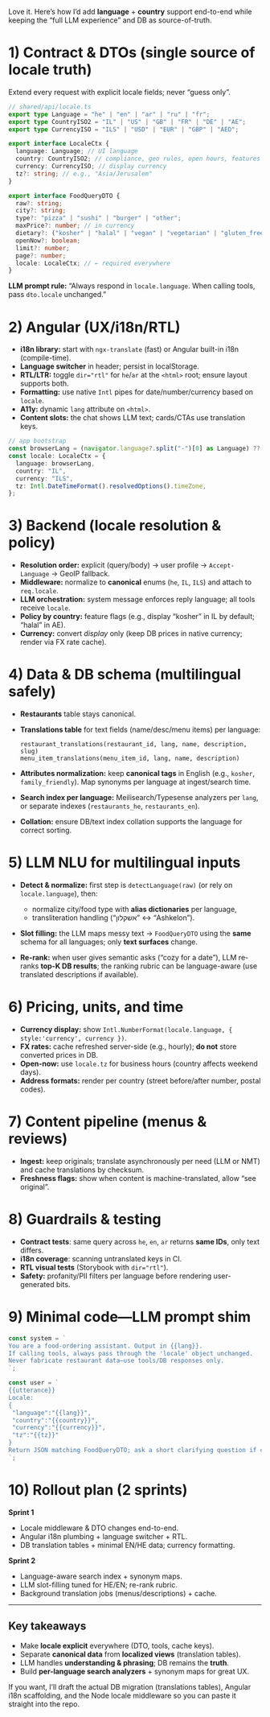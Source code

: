 Love it. Here’s how I’d add **language** + **country** support end-to-end while keeping the “full LLM experience” and DB as source-of-truth.

# 1) Contract & DTOs (single source of locale truth)

Extend every request with explicit locale fields; never “guess only”.

```ts
// shared/api/locale.ts
export type Language = "he" | "en" | "ar" | "ru" | "fr";
export type CountryISO2 = "IL" | "US" | "GB" | "FR" | "DE" | "AE";
export type CurrencyISO = "ILS" | "USD" | "EUR" | "GBP" | "AED";

export interface LocaleCtx {
  language: Language; // UI language
  country: CountryISO2; // compliance, geo rules, open hours, features
  currency: CurrencyISO; // display currency
  tz?: string; // e.g., "Asia/Jerusalem"
}

export interface FoodQueryDTO {
  raw?: string;
  city?: string;
  type?: "pizza" | "sushi" | "burger" | "other";
  maxPrice?: number; // in currency
  dietary?: ("kosher" | "halal" | "vegan" | "vegetarian" | "gluten_free")[];
  openNow?: boolean;
  limit?: number;
  page?: number;
  locale: LocaleCtx; // ← required everywhere
}
```

**LLM prompt rule:** “Always respond in `locale.language`. When calling tools, pass `dto.locale` unchanged.”

# 2) Angular (UX/i18n/RTL)

- **i18n library:** start with `ngx-translate` (fast) or Angular built-in i18n (compile-time).
- **Language switcher** in header; persist in localStorage.
- **RTL/LTR:** toggle `dir="rtl"` for `he`/`ar` at the `<html>` root; ensure layout supports both.
- **Formatting:** use native `Intl` pipes for date/number/currency based on `locale`.
- **A11y:** dynamic `lang` attribute on `<html>`.
- **Content slots:** the chat shows LLM text; cards/CTAs use translation keys.

```ts
// app bootstrap
const browserLang = (navigator.language?.split("-")[0] as Language) ?? "he";
const locale: LocaleCtx = {
  language: browserLang,
  country: "IL",
  currency: "ILS",
  tz: Intl.DateTimeFormat().resolvedOptions().timeZone,
};
```

# 3) Backend (locale resolution & policy)

- **Resolution order:** explicit (query/body) → user profile → `Accept-Language` → GeoIP fallback.
- **Middleware:** normalize to **canonical** enums (`he`, `IL`, `ILS`) and attach to `req.locale`.
- **LLM orchestration:** system message enforces reply language; all tools receive `locale`.
- **Policy by country:** feature flags (e.g., display “kosher” in IL by default; “halal” in AE).
- **Currency:** convert _display_ only (keep DB prices in native currency; render via FX rate cache).

# 4) Data & DB schema (multilingual safely)

- **Restaurants** table stays canonical.
- **Translations table** for text fields (name/desc/menu items) per language:

  ```
  restaurant_translations(restaurant_id, lang, name, description, slug)
  menu_item_translations(menu_item_id, lang, name, description)
  ```

- **Attributes normalization:** keep **canonical tags** in English (e.g., `kosher`, `family_friendly`). Map synonyms per language at ingest/search time.
- **Search index per language:** Meilisearch/Typesense analyzers per `lang`, or separate indexes (`restaurants_he`, `restaurants_en`).
- **Collation:** ensure DB/text index collation supports the language for correct sorting.

# 5) LLM NLU for multilingual inputs

- **Detect & normalize:** first step is `detectLanguage(raw)` (or rely on `locale.language`), then:

  - normalize city/food type with **alias dictionaries** per language,
  - transliteration handling (“אשקלון” ↔ “Ashkelon”).

- **Slot filling:** the LLM maps messy text → `FoodQueryDTO` using the **same** schema for all languages; only **text surfaces** change.
- **Re-rank:** when user gives semantic asks (“cozy for a date”), LLM re-ranks **top-K DB results**; the ranking rubric can be language-aware (use translated descriptions if available).

# 6) Pricing, units, and time

- **Currency display:** show `Intl.NumberFormat(locale.language, { style:'currency', currency })`.
- **FX rates:** cache refreshed server-side (e.g., hourly); **do not** store converted prices in DB.
- **Open-now:** use `locale.tz` for business hours (country affects weekend days).
- **Address formats:** render per country (street before/after number, postal codes).

# 7) Content pipeline (menus & reviews)

- **Ingest:** keep originals; translate asynchronously per need (LLM or NMT) and cache translations by checksum.
- **Freshness flags:** show when content is machine-translated, allow “see original”.

# 8) Guardrails & testing

- **Contract tests**: same query across `he`, `en`, `ar` returns **same IDs**, only text differs.
- **i18n coverage**: scanning untranslated keys in CI.
- **RTL visual tests** (Storybook with `dir="rtl"`).
- **Safety:** profanity/PII filters per language before rendering user-generated bits.

# 9) Minimal code—LLM prompt shim

```ts
const system = `
You are a food-ordering assistant. Output in {{lang}}.
If calling tools, always pass through the 'locale' object unchanged.
Never fabricate restaurant data—use tools/DB responses only.
`;

const user = `
{{utterance}}
Locale:
{
 "language":"{{lang}}",
 "country":"{{country}}",
 "currency":"{{currency}}",
 "tz":"{{tz}}"
}
Return JSON matching FoodQueryDTO; ask a short clarifying question if critical fields are missing.
`;
```

# 10) Rollout plan (2 sprints)

**Sprint 1**

- Locale middleware & DTO changes end-to-end.
- Angular i18n plumbing + language switcher + RTL.
- DB translation tables + minimal EN/HE data; currency formatting.

**Sprint 2**

- Language-aware search index + synonym maps.
- LLM slot-filling tuned for HE/EN; re-rank rubric.
- Background translation jobs (menus/descriptions) + cache.

---

## Key takeaways

- Make **locale explicit** everywhere (DTO, tools, cache keys).
- Separate **canonical data** from **localized views** (translation tables).
- LLM handles **understanding & phrasing**; DB remains the **truth**.
- Build **per-language search analyzers** + synonym maps for great UX.

If you want, I’ll draft the actual DB migration (translations tables), Angular i18n scaffolding, and the Node locale middleware so you can paste it straight into the repo.
